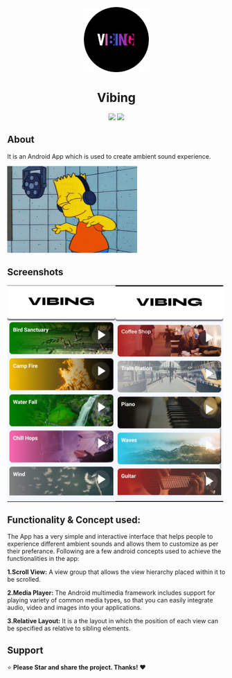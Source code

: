 <div align="center"> 
  <img src="https://github.com/Its-Nishant-01/vibing/blob/master/app/src/main/res/drawable/lomgo.png" alt="WebBadge" border="0" height='150'>
  <h1 align ="center">Vibing</h1>
 </div>
<div align="center"> 
 <img src="http://ForTheBadge.com/images/badges/made-with-java.svg"> 
 <img src="https://img.shields.io/badge/Android-3DDC84?style=for-the-badge&logo=android&logoColor=white">
</div> 
  

   

 
</div>

## About
It is an Android App which is used to create ambient sound experience. 


<a href="#"><img src="https://github.com/Its-Nishant-01/vibing/blob/master/app/src/main/res/screens/simpsons-bart-simpson.gif" alt="vibing" width="300px" height="200"></a>


## Screenshots
<div>
<img src="https://github.com/Its-Nishant-01/vibing/blob/master/app/src/main/res/screens/Screen%201.jpg" alt="Screen1" align="left" border="0" height='500'>
<img src="https://github.com/Its-Nishant-01/vibing/blob/master/app/src/main/res/screens/Screen%203.jpg" alt="Screen2" align="center" border="0" height='500'>


</div>


## Functionality & Concept used:
The App has a very simple and interactive interface that helps people to experience different ambient sounds and allows them to customize as per their preferance. Following are a few android concepts used to achieve the functionalities in the app:<br>

**1.Scroll View:** A view group that allows the view hierarchy placed within it to be scrolled.

**2.Media Player:** The Android multimedia framework includes support for playing variety of common media types, so that you can easily integrate audio, video and images into your applications.

**3.Relative Layout:** It is a the layout in which the  position of each view can be specified as relative to sibling elements.


## Support
⭐ **Please Star  and share the project. Thanks!** ❤️ 







